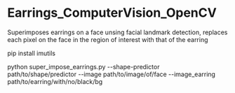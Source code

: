 # Earrings_ComputerVision_OpenCV

Superimposes earrings on a face unsing facial landmark detection, replaces each pixel on the face in the region of interest with that of the earring


pip install imutils

python super_impose_earrings.py --shape-predictor path/to/shape/predictor --image path/to/image/of/face --image_earring path/to/earring/with/no/black/bg 

